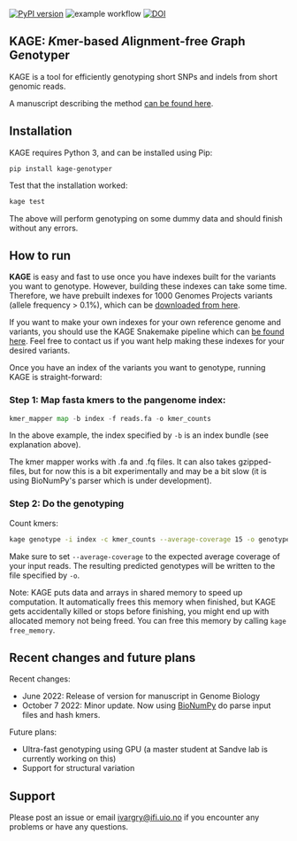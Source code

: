 [![PyPI version](https://badge.fury.io/py/kage-genotyper.svg)](https://badge.fury.io/py/kage-genotyper)
![example workflow](https://github.com/ivargr/kage/actions/workflows/install-and-test.yml/badge.svg)
[![DOI](https://zenodo.org/badge/251419423.svg)](https://zenodo.org/badge/latestdoi/251419423)


## KAGE: *K*mer-based *A*lignment-free *G*raph G*e*notyper
KAGE is a tool for efficiently genotyping short SNPs and indels from short genomic reads.

A manuscript describing the method [can be found here](https://genomebiology.biomedcentral.com/articles/10.1186/s13059-022-02771-2).

## Installation
KAGE requires Python 3, and can be installed using Pip: 
```
pip install kage-genotyper
```

Test that the installation worked:

```bash
kage test 
```

The above will perform genotyping on some dummy data and should finish without any errors. 


## How to run
**KAGE** is easy and fast to use once you have indexes built for the variants you want to genotype. However, building these indexes can take some time. Therefore, we have prebuilt indexes for 1000 Genomes Projects variants (allele frequency > 0.1%), which can be [downloaded from here](https://zenodo.org/record/6674055/files/index_2548all.npz?download=1).

If you want to make your own indexes for your own reference genome and variants, you should use the KAGE Snakemake pipeline which can [be found here](https://github.com/ivargr/genotyping-benchmarking). Feel free to contact us if you want help making these indexes for your desired variants.

Once you have an index of the variants you want to genotype, running KAGE is straight-forward:

### Step 1: Map fasta kmers to the pangenome index:
```python
kmer_mapper map -b index -f reads.fa -o kmer_counts
```

In the above example, the index specified by `-b` is an index bundle (see explanation above).

The kmer mapper works with .fa and .fq files. It can also takes gzipped-files, but for now this is a bit experimentally and may be a bit slow (it is using BioNumPy's parser which is under development).


### Step 2: Do the genotyping
Count kmers:
```bash
kage genotype -i index -c kmer_counts --average-coverage 15 -o genotypes.vcf
```

Make sure to set `--average-coverage` to the expected average coverage of your input reads. The resulting predicted genotypes will be written to the file specified by `-o`.


Note:
KAGE puts data and arrays in shared memory to speed up computation. It automatically frees this memory when finished, but KAGE gets accidentally killed or stops before finishing, you might end up with allocated memory not being freed. You can free this memory by calling `kage free_memory`.


## Recent changes and future plans
Recent changes:
* June 2022: Release of version for manuscript in Genome Biology
* October 7 2022: Minor update. Now using [BioNumPy](https://gitub.com/uio-bmi/bionumpy) do parse input files and hash kmers.

Future plans:
* Ultra-fast genotyping using GPU (a master student at Sandve lab is currently working on this)
* Support for structural variation


## Support
Please post an issue or email ivargry@ifi.uio.no if you encounter any problems or have any questions.